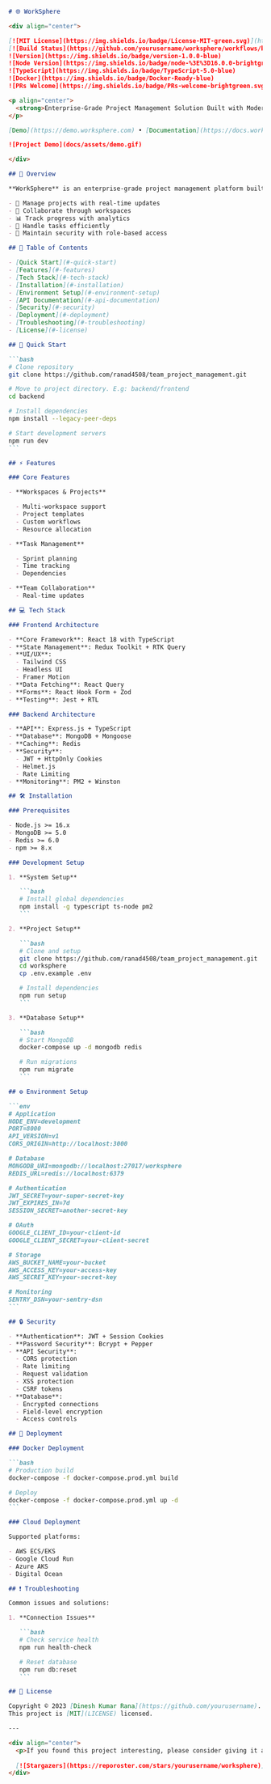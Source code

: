 ````markdown
# 🌐 WorkSphere

<div align="center">

[![MIT License](https://img.shields.io/badge/License-MIT-green.svg)](https://choosealicense.com/licenses/mit/)
[![Build Status](https://github.com/yourusername/worksphere/workflows/build/badge.svg)](https://github.com/yourusername/worksphere/actions)
![Version](https://img.shields.io/badge/version-1.0.0-blue)
![Node Version](https://img.shields.io/badge/node-%3E%3D16.0.0-brightgreen)
![TypeScript](https://img.shields.io/badge/TypeScript-5.0-blue)
![Docker](https://img.shields.io/badge/Docker-Ready-blue)
![PRs Welcome](https://img.shields.io/badge/PRs-welcome-brightgreen.svg)

<p align="center">
  <strong>Enterprise-Grade Project Management Solution Built with Modern Tech Stack</strong>
</p>

[Demo](https://demo.worksphere.com) • [Documentation](https://docs.worksphere.com) • [Report Bug](https://github.com/yourusername/worksphere/issues) • [Request Feature](https://github.com/yourusername/worksphere/issues)

![Project Demo](docs/assets/demo.gif)

</div>

## 📌 Overview

**WorkSphere** is an enterprise-grade project management platform built with the MERN stack (MongoDB, Express.js, React, Node.js) and TypeScript. It enables teams to:

- 🔄 Manage projects with real-time updates
- 👥 Collaborate through workspaces
- 📊 Track progress with analytics
- 🎯 Handle tasks efficiently
- 🔐 Maintain security with role-based access

## 📑 Table of Contents

- [Quick Start](#-quick-start)
- [Features](#-features)
- [Tech Stack](#-tech-stack)
- [Installation](#-installation)
- [Environment Setup](#-environment-setup)
- [API Documentation](#-api-documentation)
- [Security](#-security)
- [Deployment](#-deployment)
- [Troubleshooting](#-troubleshooting)
- [License](#-license)

## 🚀 Quick Start

```bash
# Clone repository
git clone https://github.com/ranad4508/team_project_management.git

# Move to project directory. E.g: backend/frontend
cd backend

# Install dependencies
npm install --legacy-peer-deps

# Start development servers
npm run dev
```

## ⚡ Features

### Core Features

- **Workspaces & Projects**

  - Multi-workspace support
  - Project templates
  - Custom workflows
  - Resource allocation

- **Task Management**

  - Sprint planning
  - Time tracking
  - Dependencies

- **Team Collaboration**
  - Real-time updates

## 💻 Tech Stack

### Frontend Architecture

- **Core Framework**: React 18 with TypeScript
- **State Management**: Redux Toolkit + RTK Query
- **UI/UX**:
  - Tailwind CSS
  - Headless UI
  - Framer Motion
- **Data Fetching**: React Query
- **Forms**: React Hook Form + Zod
- **Testing**: Jest + RTL

### Backend Architecture

- **API**: Express.js + TypeScript
- **Database**: MongoDB + Mongoose
- **Caching**: Redis
- **Security**:
  - JWT + HttpOnly Cookies
  - Helmet.js
  - Rate Limiting
- **Monitoring**: PM2 + Winston

## 🛠 Installation

### Prerequisites

- Node.js >= 16.x
- MongoDB >= 5.0
- Redis >= 6.0
- npm >= 8.x

### Development Setup

1. **System Setup**

   ```bash
   # Install global dependencies
   npm install -g typescript ts-node pm2
   ```

2. **Project Setup**

   ```bash
   # Clone and setup
   git clone https://github.com/ranad4508/team_project_management.git
   cd worksphere
   cp .env.example .env

   # Install dependencies
   npm run setup
   ```

3. **Database Setup**

   ```bash
   # Start MongoDB
   docker-compose up -d mongodb redis

   # Run migrations
   npm run migrate
   ```

## ⚙️ Environment Setup

```env
# Application
NODE_ENV=development
PORT=8000
API_VERSION=v1
CORS_ORIGIN=http://localhost:3000

# Database
MONGODB_URI=mongodb://localhost:27017/worksphere
REDIS_URL=redis://localhost:6379

# Authentication
JWT_SECRET=your-super-secret-key
JWT_EXPIRES_IN=7d
SESSION_SECRET=another-secret-key

# OAuth
GOOGLE_CLIENT_ID=your-client-id
GOOGLE_CLIENT_SECRET=your-client-secret

# Storage
AWS_BUCKET_NAME=your-bucket
AWS_ACCESS_KEY=your-access-key
AWS_SECRET_KEY=your-secret-key

# Monitoring
SENTRY_DSN=your-sentry-dsn
```

## 🔒 Security

- **Authentication**: JWT + Session Cookies
- **Password Security**: Bcrypt + Pepper
- **API Security**:
  - CORS protection
  - Rate limiting
  - Request validation
  - XSS protection
  - CSRF tokens
- **Database**:
  - Encrypted connections
  - Field-level encryption
  - Access controls

## 🚀 Deployment

### Docker Deployment

```bash
# Production build
docker-compose -f docker-compose.prod.yml build

# Deploy
docker-compose -f docker-compose.prod.yml up -d
```

### Cloud Deployment

Supported platforms:

- AWS ECS/EKS
- Google Cloud Run
- Azure AKS
- Digital Ocean

## ❗ Troubleshooting

Common issues and solutions:

1. **Connection Issues**

   ```bash
   # Check service health
   npm run health-check

   # Reset database
   npm run db:reset
   ```

## 📜 License

Copyright © 2023 [Dinesh Kumar Rana](https://github.com/yourusername).
This project is [MIT](LICENSE) licensed.

---

<div align="center">
  <p>If you found this project interesting, please consider giving it a ⭐️</p>
  
  [![Stargazers](https://reporoster.com/stars/yourusername/worksphere)](https://github.com/yourusername/worksphere/stargazers)
</div>
````
